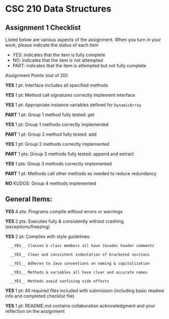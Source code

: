 # CSC 210 Data Structures
## Assignment 1 Checklist

Listed below are various aspects of the assignment.  When you turn in
your work, please indicate the status of each item

- YES: indicates that the item is fully complete
- NO: indicates that the item is not attempted
- PART: indicates that the item is attempted but not fully complete

Assignment Points (out of 20):

__YES__ 1 pt: Interface includes all specified methods

__YES__ 1 pt: Method call signatures correctly implement interface

__YES__ 1 pt: Appropriate instance variables defined for `DynamicArray`

__PART__ 1 pt: Group 1 method fully tested: get

__YES__ 1 pt: Group 1 methods correctly implemented 

__PART__ 1 pt: Group 2 method fully tested: add

__YES__ 1 pt: Group 2 methods correctly implemented

__PART__ 1 pts: Group 3 methods fully tested: append and extract

__YES__ 1 pts: Group 3 methods correctly implemented

__PART__ 1 pt: Methods call other methods as needed to reduce redundancy

__NO__ KUDOS: Group 4 methods implemented


## General Items:

__YES__ 4 pts: Programs compile without errors or warnings 

__YES__ 2 pts: Executes fully & consistently without crashing (exceptions/freezing)

__YES__ 2 pt: Complies with style guidelines:

      __YES__ Classes & class members all have Javadoc header comments 

      __YES__ Clear and consistent indentation of bracketed sections 

      __YES__ Adheres to Java conventions on naming & capitalization 

      __YES__ Methods & variables all have clear and accurate names 

      __YES__ Methods avoid confusing side effects  

__YES__ 1 pt: All required files included with submission (including basic readme info and completed checklist file) 

__YES__ 1 pt: README.md contains collaboration acknowledgment and your reflection on the assignment 